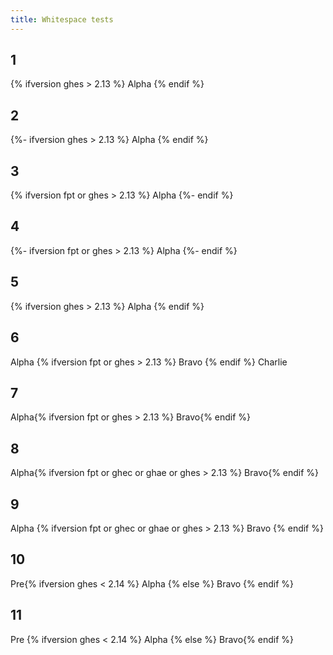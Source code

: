 ```yaml
---
title: Whitespace tests
---
```


## 1
<div class="example1">
{% ifversion ghes > 2.13 %}
  Alpha
{% endif %}
</div>

## 2
<div class="example2">
{%- ifversion ghes > 2.13 %}
  Alpha
{% endif %}
</div>

## 3
<div class="example3">
{% ifversion fpt or ghes > 2.13 %}
  Alpha
{%- endif %}
</div>

## 4
<div class="example4">
{%- ifversion fpt or ghes > 2.13 %}
  Alpha
{%- endif %}
</div>

## 5
<div class="example5">
{% ifversion ghes > 2.13 %}
  Alpha
{% endif %}
</div>

## 6
<div class="example6">
  Alpha
{% ifversion fpt or ghes > 2.13 %}
  Bravo
{% endif %}
  Charlie
</div>

## 7
<div class="example7">
Alpha{% ifversion fpt or ghes > 2.13 %}
Bravo{% endif %}
</div>

## 8
<div class="example8">
Alpha{% ifversion fpt or ghec or ghae or ghes > 2.13 %}
Bravo{% endif %}
</div>

## 9
<div class="example9">
Alpha
{% ifversion fpt or ghec or ghae or ghes > 2.13 %}
Bravo
{% endif %}
</div>

## 10
<div class="example10">
Pre{% ifversion ghes < 2.14 %}
Alpha
{% else %}
Bravo
{% endif %}
</div>

## 11
<div class="example11">
Pre
{% ifversion ghes < 2.14 %}
Alpha
{% else %}
Bravo{% endif %}
</div>
